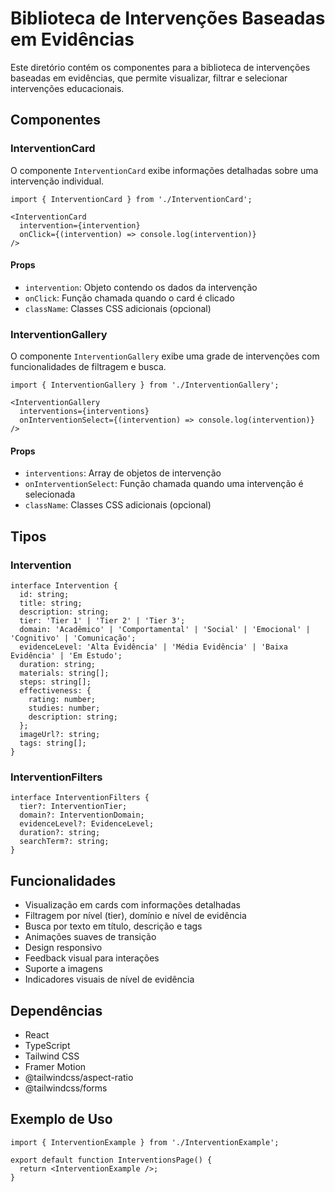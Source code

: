 # Biblioteca de Intervenções Baseadas em Evidências

Este diretório contém os componentes para a biblioteca de intervenções baseadas em evidências, que permite visualizar, filtrar e selecionar intervenções educacionais.

## Componentes

### InterventionCard

O componente `InterventionCard` exibe informações detalhadas sobre uma intervenção individual.

```tsx
import { InterventionCard } from './InterventionCard';

<InterventionCard
  intervention={intervention}
  onClick={(intervention) => console.log(intervention)}
/>
```

#### Props

- `intervention`: Objeto contendo os dados da intervenção
- `onClick`: Função chamada quando o card é clicado
- `className`: Classes CSS adicionais (opcional)

### InterventionGallery

O componente `InterventionGallery` exibe uma grade de intervenções com funcionalidades de filtragem e busca.

```tsx
import { InterventionGallery } from './InterventionGallery';

<InterventionGallery
  interventions={interventions}
  onInterventionSelect={(intervention) => console.log(intervention)}
/>
```

#### Props

- `interventions`: Array de objetos de intervenção
- `onInterventionSelect`: Função chamada quando uma intervenção é selecionada
- `className`: Classes CSS adicionais (opcional)

## Tipos

### Intervention

```tsx
interface Intervention {
  id: string;
  title: string;
  description: string;
  tier: 'Tier 1' | 'Tier 2' | 'Tier 3';
  domain: 'Acadêmico' | 'Comportamental' | 'Social' | 'Emocional' | 'Cognitivo' | 'Comunicação';
  evidenceLevel: 'Alta Evidência' | 'Média Evidência' | 'Baixa Evidência' | 'Em Estudo';
  duration: string;
  materials: string[];
  steps: string[];
  effectiveness: {
    rating: number;
    studies: number;
    description: string;
  };
  imageUrl?: string;
  tags: string[];
}
```

### InterventionFilters

```tsx
interface InterventionFilters {
  tier?: InterventionTier;
  domain?: InterventionDomain;
  evidenceLevel?: EvidenceLevel;
  duration?: string;
  searchTerm?: string;
}
```

## Funcionalidades

- Visualização em cards com informações detalhadas
- Filtragem por nível (tier), domínio e nível de evidência
- Busca por texto em título, descrição e tags
- Animações suaves de transição
- Design responsivo
- Feedback visual para interações
- Suporte a imagens
- Indicadores visuais de nível de evidência

## Dependências

- React
- TypeScript
- Tailwind CSS
- Framer Motion
- @tailwindcss/aspect-ratio
- @tailwindcss/forms

## Exemplo de Uso

```tsx
import { InterventionExample } from './InterventionExample';

export default function InterventionsPage() {
  return <InterventionExample />;
}
```
